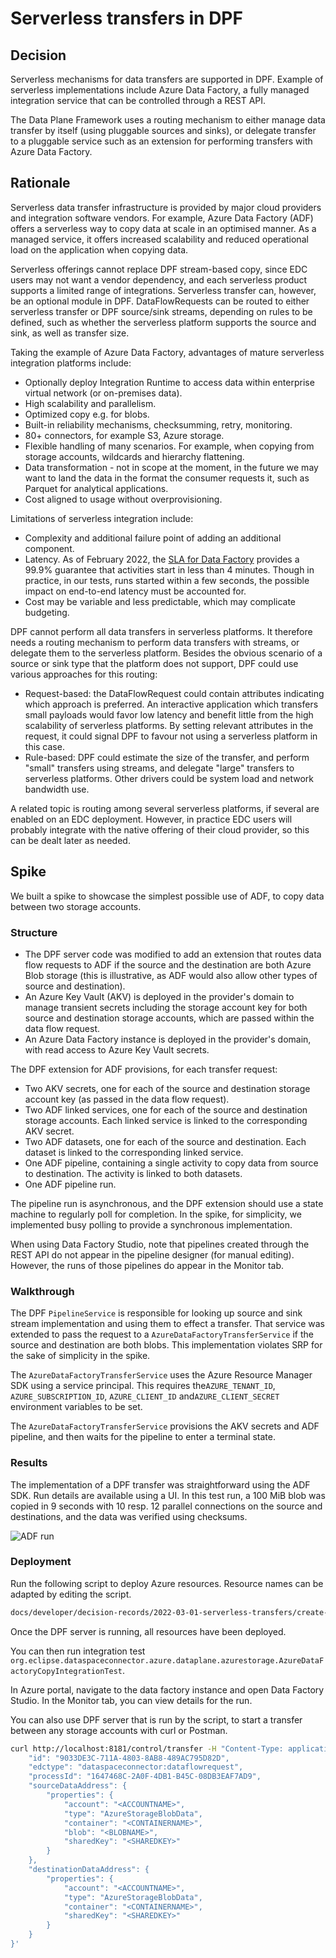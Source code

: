 # Serverless transfers in DPF

## Decision

Serverless mechanisms for data transfers are supported in DPF. Example of serverless implementations include Azure Data Factory, a fully managed integration service that can be controlled through a REST API.

The Data Plane Framework uses a routing mechanism to either manage data transfer by itself (using pluggable sources and sinks), or delegate transfer to a pluggable service such as an extension for performing transfers with Azure Data Factory.

## Rationale

Serverless data transfer infrastructure is provided by major cloud providers and integration software vendors. For example, Azure Data Factory (ADF) offers a serverless way to copy data at scale in an optimised manner. As a managed service, it offers increased scalability and reduced operational load on the application when copying data.

Serverless offerings cannot replace DPF stream-based copy, since EDC users may not want a vendor dependency, and each serverless product supports a limited range of integrations. Serverless transfer can, however, be an optional module in DPF. DataFlowRequests can be routed to either serverless transfer or DPF source/sink streams, depending on rules to be defined, such as whether the serverless platform supports the source and sink, as well as transfer size.

Taking the example of Azure Data Factory, advantages of mature serverless integration platforms include:

- Optionally deploy Integration Runtime to access data within enterprise virtual network (or on-premises data).
- High scalability and parallelism.
- Optimized copy e.g. for blobs.
- Built-in reliability mechanisms, checksumming, retry, monitoring.
- 80+ connectors, for example S3, Azure storage.
- Flexible handling of many scenarios. For example, when copying from storage accounts, wildcards and hierarchy flattening.
- Data transformation - not in scope at the moment, in the future we may want to land the data in the format the consumer requests it, such as Parquet for analytical applications.
- Cost aligned to usage without overprovisioning.

Limitations of serverless integration include:

- Complexity and additional failure point of adding an additional component.
- Latency. As of February 2022, the [SLA for Data Factory](https://azure.microsoft.com/en-us/support/legal/sla/data-factory/v1_2/) provides a 99.9% guarantee that activities start in less than 4 minutes. Though in practice, in our tests, runs started within a few seconds, the possible impact on end-to-end latency must be accounted for.
- Cost may be variable and less predictable, which may complicate budgeting.

DPF cannot perform all data transfers in serverless platforms. It therefore needs a routing mechanism to perform data transfers with streams, or delegate them to the serverless platform. Besides the obvious scenario of a source or sink type that the platform does not support, DPF could use various approaches for this routing: 

- Request-based: the DataFlowRequest could contain attributes indicating which approach is preferred. An interactive application which transfers small payloads would favor low latency and benefit little from the high scalability of serverless platforms. By setting relevant attributes in the request, it could signal DPF to favour not using a serverless platform in this case.
- Rule-based: DPF could estimate the size of the transfer, and perform "small" transfers using streams, and delegate "large" transfers to serverless platforms. Other drivers could be system load and network bandwidth use.

A related topic is routing among several serverless platforms, if several are enabled on an EDC deployment. However, in practice EDC users will probably integrate with the native offering of their cloud provider, so this can be dealt later as needed.

## Spike

We built a spike to showcase the simplest possible use of ADF, to copy data between two storage accounts.

### Structure

- The DPF server code was modified to add an extension that routes data flow requests to ADF if the source and the destination are both Azure Blob storage (this is illustrative, as ADF would also allow other types of source and destination).
- An Azure Key Vault (AKV) is deployed in the provider's domain to manage transient secrets including the storage account key for both source and destination storage accounts, which are passed within the data flow request.
- An Azure Data Factory instance is deployed in the provider's domain, with read access to Azure Key Vault secrets.

The DPF extension for ADF provisions, for each transfer request:

- Two AKV secrets, one for each of the source and destination storage account key (as passed in the data flow request).
- Two ADF linked services, one for each of the source and destination storage accounts. Each linked service is linked to the corresponding AKV secret.
- Two ADF datasets, one for each of the source and destination. Each dataset is linked to the corresponding linked service.
- One ADF pipeline, containing a single activity to copy data from source to destination. The activity is linked to both datasets.
-  One ADF pipeline run.

The pipeline run is asynchronous, and the DPF extension should use a state machine to regularly poll for completion. In the spike, for simplicity, we implemented busy polling to provide a synchronous implementation.

When using Data Factory Studio, note that pipelines created through the REST API do not appear in the pipeline designer (for manual editing). However, the runs of those pipelines do appear in the Monitor tab.

### Walkthrough

The DPF `PipelineService` is responsible for looking up source and sink stream implementation and using them to effect a transfer. That service was extended to pass the request to a `AzureDataFactoryTransferService` if the source and destination are both blobs. This implementation violates SRP for the sake of simplicity in the spike.

The `AzureDataFactoryTransferService` uses the Azure Resource Manager SDK using a service principal. This requires the`AZURE_TENANT_ID`, `AZURE_SUBSCRIPTION_ID`,  `AZURE_CLIENT_ID` and`AZURE_CLIENT_SECRET` environment variables to be set.

The `AzureDataFactoryTransferService` provisions the AKV secrets and ADF pipeline, and then waits for the pipeline to enter a terminal state.

### Results

The implementation of a DPF transfer was straightforward using the ADF SDK. Run details are available using a UI. In this test run, a 100 MiB blob was copied in 9 seconds with 10 resp. 12 parallel connections on the source and destinations, and the data was verified using checksums.

![ADF run](/Users/algattik/IdeaProjects/DataSpaceConnector/docs/developer/decision-records/2022-03-01-serverless-transfers/adf-run-details.png)

### Deployment

Run the following script to deploy Azure resources. Resource names can be adapted by editing the script.

```bash
docs/developer/decision-records/2022-03-01-serverless-transfers/create-resources-and-run-server.sh
```

Once the DPF server is running, all resources have been deployed.

You can then run integration test `org.eclipse.dataspaceconnector.azure.dataplane.azurestorage.AzureDataFactoryCopyIntegrationTest`.

In Azure portal, navigate to the data factory instance and open Data Factory Studio. In the Monitor tab, you can view details for the run.

You can also use DPF server that is run by the script, to start a transfer between any storage accounts with curl or Postman.

```bash
curl http://localhost:8181/control/transfer -H "Content-Type: application/json" --data '{
    "id": "9033DE3C-711A-4803-8AB8-489AC795D82D",
    "edctype": "dataspaceconnector:dataflowrequest",
    "processId": "1647468C-2A0F-4DB1-B45C-08DB3EAF7AD9",
    "sourceDataAddress": {
        "properties": {
            "account": "<ACCOUNTNAME>",
            "type": "AzureStorageBlobData",
            "container": "<CONTAINERNAME>",
            "blob": "<BLOBNAME>",
            "sharedKey": "<SHAREDKEY>"
        }
    },
    "destinationDataAddress": {
        "properties": {
            "account": "<ACCOUNTNAME>",
            "type": "AzureStorageBlobData",
            "container": "<CONTAINERNAME>",
            "sharedKey": "<SHAREDKEY>"
        }
    }
}'

```

